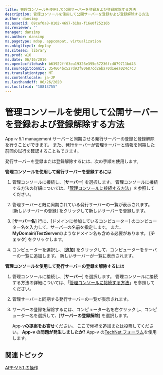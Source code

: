 ```yaml
---
title: 管理コンソールを使用して公開サーバーを登録および登録解除する方法
description: 管理コンソールを使用して公開サーバーを登録および登録解除する方法
author: dansimp
ms.assetid: 69cef0a8-8102-4697-b1ba-f16e0f25216b
ms.reviewer: ''
manager: dansimp
ms.author: dansimp
ms.pagetype: mdop, appcompat, virtualization
ms.mktglfcycl: deploy
ms.sitesec: library
ms.prod: w10
ms.date: 06/16/2016
ms.openlocfilehash: b63922ff03ea19326e395e57236fcd079711bd43
ms.sourcegitcommit: 354664bc527d93f80687cd2eba70d1eea024c7c3
ms.translationtype: MT
ms.contentlocale: ja-JP
ms.lasthandoff: 06/26/2020
ms.locfileid: "10813755"
---
```

# 管理コンソールを使用して公開サーバーを登録および登録解除する方法


App-v 5.1 management サーバーと同期させる発行サーバーの登録と登録解除を行うことができます。 また、発行サーバーが管理サーバーと情報を同期した前回の試行を確認することもできます。

発行サーバーを登録または登録解除するには、次の手順を使用します。

**管理コンソールを使用して発行サーバーを登録するには**

1.  管理コンソールに接続し、[**サーバー**] を選択します。 管理コンソールに接続する方法の詳細については、「[管理コンソールに接続する方法](how-to-connect-to-the-management-console-51.md)」を参照してください。

2.  管理サーバーと既に同期されている発行サーバーの一覧が表示されます。 [新しいサーバーの登録] をクリックして新しいサーバーを登録します。

3.  [**サーバー名**] 行に、[ドメインに参加しているコンピューター] のコンピューター名を入力して、サーバーの名前を指定します。 また、 **MyDomain\\TestServer**のようなドメイン名も含める必要があります。 [**チェック**] をクリックします。

4.  コンピューターを選択し、[**追加**] をクリックして、コンピューターをサーバーの一覧に追加します。 新しいサーバーが一覧に表示されます。

**管理コンソールを使用して発行サーバーの登録を解除するには**

1.  管理コンソールに接続し、[**サーバー**] を選択します。 管理コンソールに接続する方法の詳細については、「[管理コンソールに接続する方法](how-to-connect-to-the-management-console-51.md)」を参照してください。

2.  管理サーバーと同期する発行サーバーの一覧が表示されます。

3.  サーバーの登録を解除するには、コンピューター名を右クリックし、コンピューター名を選択して、[**サーバーの登録解除**] を選択します。

    App-v**の提案をお寄せ**ください。 [ここで](http://appv.uservoice.com/forums/280448-microsoft-application-virtualization)候補を追加または投票してください。 **App-v の問題が発生しましたか?** App-v の[TechNet フォーラム](https://social.technet.microsoft.com/Forums/home?forum=mdopappv)を使用します。

## 関連トピック


[APP-V 5.1 の操作](operations-for-app-v-51.md)

 

 





